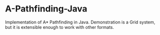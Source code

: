 # A-Pathfinding-Java
Implementation of A* Pathfinding in Java. Demonstration is a Grid system, but it is extensible enough to work with other formats.
